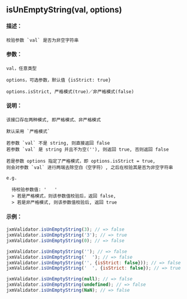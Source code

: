 
## isUnEmptyString(val, options)

#### 描述：

    校验参数 `val` 是否为非空字符串

#### 参数：

    val，任意类型

    options，可选参数，默认值 {isStrict: true}

    options.isStrict, 严格模式(true)／非严格模式(false)

#### 说明：

    该接口存在两种模式, 即严格模式、非严格模式

    默认采用 `严格模式`

    若参数 `val` 不是 string, 则直接返回 false
    若参数 `val` 是 string 并且不为空(''), 则返回 true, 否则返回 false

    若是参数 options 指定了严格模式，即 options.isStrict = true, 
    则会对参数 `val` 进行两端去除空白（空字符）, 之后在校验其是否为非空字符串

    e.g.

      待校验参数值: '   '
      > 若是严格模式，则该参数值校验后，返回 false,
      > 若是非严格模式, 则该参数值校验后, 返回 true

#### 示例：

```javascript
jxmValidator.isUnEmptyString(3); // => false
jxmValidator.isUnEmptyString('3'); // => true
jxmValidator.isUnEmptyString(0); // => false

jxmValidator.isUnEmptyString(''); // => false
jxmValidator.isUnEmptyString('  '); // => false
jxmValidator.isUnEmptyString('', {isStrict: false})); // => false
jxmValidator.isUnEmptyString('  ', {isStrict: false}); // => true

jxmValidator.isUnEmptyString(null); // => false
jxmValidator.isUnEmptyString(undefined); // => false
jxmValidator.isUnEmptyString(NaN); // => false
```
